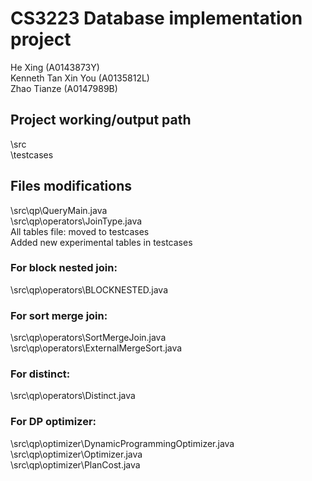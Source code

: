 # CS3223 Database implementation project

He Xing (A0143873Y)\
Kenneth Tan Xin You (A0135812L)\
Zhao Tianze (A0147989B)

## Project working/output path
\src\
\testcases

## Files modifications
\src\qp\QueryMain.java\
\src\qp\operators\JoinType.java\
All tables file: moved to testcases\
Added new experimental tables in testcases

### For block nested join:

\src\qp\operators\BLOCKNESTED.java

### For sort merge join:

\src\qp\operators\SortMergeJoin.java\
\src\qp\operators\ExternalMergeSort.java

### For distinct:

\src\qp\operators\Distinct.java

### For DP optimizer:

\src\qp\optimizer\DynamicProgrammingOptimizer.java\
\src\qp\optimizer\Optimizer.java\
\src\qp\optimizer\PlanCost.java
